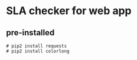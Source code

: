 # SLA checker for web app

## pre-installed
```
# pip2 install requests
# pip2 install colorlong
```
